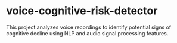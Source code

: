 # voice-cognitive-risk-detector
This project analyzes voice recordings to identify potential signs of cognitive decline using NLP and audio signal processing features.
